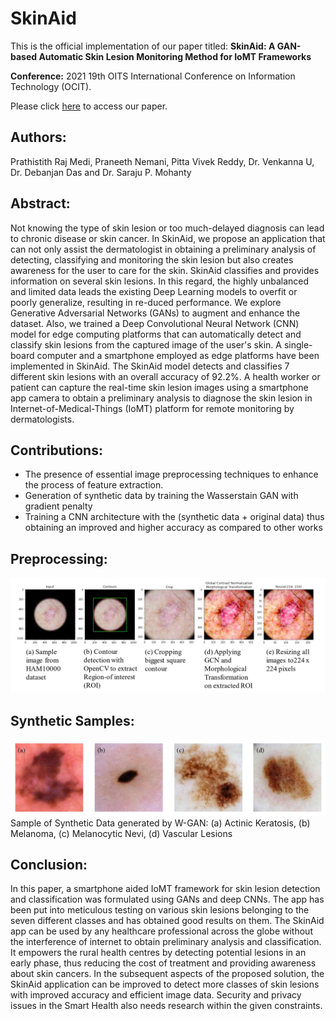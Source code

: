 # SkinAid
This is the official implementation of our paper titled:  **SkinAid: A GAN-based Automatic Skin Lesion Monitoring Method for IoMT Frameworks**

**Conference:** 2021 19th OITS International Conference on Information Technology (OCIT). 

Please click [here](https://ieeexplore.ieee.org/document/9719383) to access our paper. 

## Authors:
Prathistith Raj Medi, Praneeth Nemani, Pitta Vivek Reddy, Dr. Venkanna U, Dr. Debanjan Das and Dr. Saraju P. Mohanty

## Abstract:
Not knowing the type of skin lesion or too much-delayed diagnosis can lead to chronic disease or skin cancer. In SkinAid, we propose an application that can not only assist the dermatologist in obtaining a preliminary analysis of detecting, classifying and monitoring the skin lesion but also creates awareness for the user to care for the skin. SkinAid classifies and provides information on several skin lesions. In this regard, the highly unbalanced and limited data leads the existing Deep Learning models to overfit or poorly generalize, resulting in re-duced performance. We explore Generative Adversarial Networks (GANs) to augment and enhance the dataset. Also, we trained a Deep Convolutional Neural Network (CNN) model for edge computing platforms that can automatically detect and classify skin lesions from the captured image of the user's skin. A single-board computer and a smartphone employed as edge platforms have been implemented in SkinAid. The SkinAid model detects and classifies 7 different skin lesions with an overall accuracy of 92.2%. A health worker or patient can capture the real-time skin lesion images using a smartphone app camera to obtain a preliminary analysis to diagnose the skin lesion in Internet-of-Medical-Things (IoMT) platform for remote monitoring by dermatologists.

## Contributions:
- The presence of essential image preprocessing techniques to enhance the process of feature extraction.
- Generation of synthetic data by training the Wasserstain GAN with gradient penalty
- Training a CNN architecture with the (synthetic data + original data) thus obtaining an improved and higher accuracy as compared to other works

## Preprocessing:
<img src="Images/ImgPP_page-0001.jpg" width="1000"/>

## Synthetic Samples:
<img src="Images/GAN Results_page-0001.jpg" width="1000"/>
Sample of Synthetic Data generated by W-GAN: (a) Actinic Keratosis, (b) Melanoma, (c) Melanocytic Nevi, (d) Vascular Lesions

## Conclusion:
In this paper, a smartphone aided IoMT framework for skin lesion detection and classification was formulated using GANs and deep CNNs. The app has been put into meticulous testing on various skin lesions belonging to the seven different classes and has obtained good results on them. The SkinAid app can be used by any  healthcare professional across the globe without the interference of internet to obtain preliminary analysis and classification. It empowers the rural health centres by detecting potential lesions in an early phase, thus reducing the cost of treatment and providing awareness about skin cancers. In the subsequent aspects of the proposed solution, the SkinAid application can be improved to detect more classes of skin lesions with improved accuracy and efficient image data. Security and privacy issues in the Smart Health also needs research within the given constraints.

